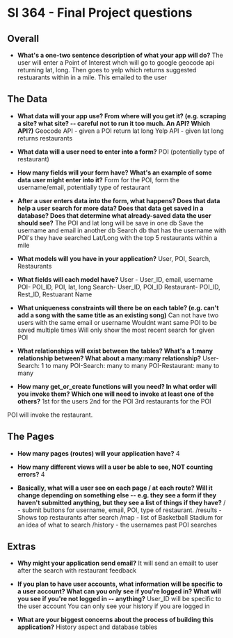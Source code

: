 # SI 364 - Final Project questions

## Overall

* **What's a one-two sentence description of what your app will do?**
The user will enter a Point of Interest whch will go to google geocode api returning lat, long.  Then goes to yelp which returns suggested restuarants within in a mile.  This emailed to the user

## The Data

* **What data will your app use? From where will you get it? (e.g. scraping a site? what site? -- careful not to run it too much. An API? Which API?)**
Geocode API - given a POI return lat long
Yelp API - given lat long returns restaurants

* **What data will a user need to enter into a form?**
POI (potentially type of restaurant)

* **How many fields will your form have? What's an example of some data user might enter into it?**
Form for the POI, form the username/email, potentially type of restaurant

* **After a user enters data into the form, what happens? Does that data help a user search for more data? Does that data get saved in a database? Does that determine what already-saved data the user should see?**
The POI and lat long will be save in one db
Save the username and email in another db
Search db that has the username with POI's they have searched
Lat/Long with the top 5 restaurants within a mile

* **What models will you have in your application?**
User, POI, Search, Restaurants

* **What fields will each model have?**
User - User_ID, email, username
POI- POI_ID, POI, lat, long
Search- User_ID, POI_ID
Restaurant- POI_ID, Rest_ID, Restuarant Name

* **What uniqueness constraints will there be on each table? (e.g. can't add a song with the same title as an existing song)**
Can not have two users with the same email or username
Wouldnt want same POI to be saved multiple times
Will only show the most recent search for given POI

* **What relationships will exist between the tables? What's a 1:many relationship between? What about a many:many relationship?**
User-Search: 1 to many
POI-Search: many to many
POI-Restaurant: many to many

* **How many get_or_create functions will you need? In what order will you invoke them? Which one will need to invoke at least one of the others?**
1st for the users
2nd for the POI
3rd restaurants for the POI

POI will invoke the restaurant. 

## The Pages

* **How many pages (routes) will your application have?**
4

* **How many different views will a user be able to see, NOT counting errors?**
4

* **Basically, what will a user see on each page / at each route? Will it change depending on something else -- e.g. they see a form if they haven't submitted anything, but they see a list of things if they have?**
/ - submit buttons for username, email, POI, type of restaurant. 
/results - Shows top restaurants after search
/map - list of Basketball Stadium for an idea of what to search
/history - the usernames past POI searches

## Extras

* **Why might your application send email?**
It will send an emailt to user after the search with restaurant feedback

* **If you plan to have user accounts, what information will be specific to a user account? What can you only see if you're logged in? What will you see if you're not logged in -- anything?**
User_ID will be specific to the user account
You can only see your history if you are logged in

* **What are your biggest concerns about the process of building this application?**
History aspect and database tables
